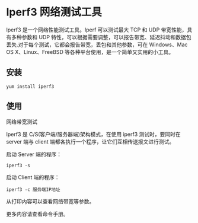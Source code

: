 # Iperf3 网络测试工具

Iperf3 是一个网络性能测试工具。Iperf 可以测试最大 TCP 和 UDP 带宽性能，具有多种参数和 UDP 特性，可以根据需要调整，可以报告带宽、延迟抖动和数据包丢失.对于每个测试，它都会报告带宽，丢包和其他参数，可在 Windows、Mac OS X、Linux、FreeBSD 等各种平台使用，是一个简单又实用的小工具。

## 安装

```
yum install iperf3
```

## 使用

网络带宽测试

Iperf3 是 C/S(客户端/服务器端)架构模式，在使用 iperf3 测试时，要同时在 server 端与 client 端都各执行一个程序，让它们互相传送报文进行测试。

启动 Server 端的程序：

```
iperf3 -s
```

启动 Client 端的程序：

```
iperf3 -c 服务端IP地址
```

从打印内容可以查看网络带宽等参数。

更多内容请查看命令手册。

